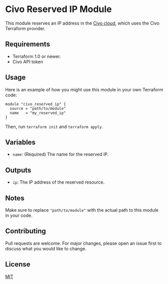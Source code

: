 # Civo Reserved IP Module

This module reserves an IP address in the [Civo cloud](https://www.civo.com/), which uses the Civo Terraform provider.

## Requirements

- Terraform 1.0 or newer.
- Civo API token

## Usage

Here is an example of how you might use this module in your own Terraform code:

```hcl
module "civo_reserved_ip" {
  source = "path/to/module"
  name   = "my_reserved_ip"
}
```

Then, run `terraform init` and `terraform apply`.

## Variables

- `name`: (Required) The name for the reserved IP.

## Outputs

- `ip`: The IP address of the reserved resource.

## Notes

Make sure to replace `"path/to/module"` with the actual path to this module in your code.

## Contributing

Pull requests are welcome. For major changes, please open an issue first to discuss what you would like to change.

## License

[MIT](https://choosealicense.com/licenses/mit/)